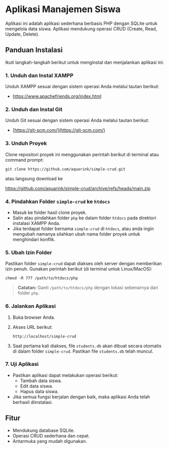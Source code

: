 
# Aplikasi Manajemen Siswa

Aplikasi ini adalah aplikasi sederhana berbasis PHP dengan SQLite untuk mengelola data siswa. Aplikasi mendukung operasi CRUD (Create, Read, Update, Delete).

## Panduan Instalasi

Ikuti langkah-langkah berikut untuk menginstal dan menjalankan aplikasi ini:

### 1. Unduh dan Instal XAMPP

Unduh XAMPP sesuai dengan sistem operasi Anda melalui tautan berikut:

-   https://www.apachefriends.org/index.html

### 2. Unduh dan Instal Git

Unduh Git sesuai dengan sistem operasi Anda melalui tautan berikut:

-   [https://git-scm.com/](https://git-scm.com/)

### 3. Unduh Proyek

Clone repositori proyek ini menggunakan perintah berikut di terminal atau command prompt:

`git clone https://github.com/aquarink/simple-crud.git` 

atau langsung download ke

https://github.com/aquarink/simple-crud/archive/refs/heads/main.zip

### 4. Pindahkan Folder `simple-crud` ke `htdocs`

-   Masuk ke folder hasil clone proyek.
-   Salin atau pindahkan folder `php` ke dalam folder `htdocs` pada direktori instalasi XAMPP Anda.
-   Jika terdapat folder bernama `simple-crud` di `htdocs`, atau anda ingin mengubah namanya silahkan ubah nama folder proyek untuk menghindari konflik.

### 5. Ubah Izin Folder

Pastikan folder `simple-crud` dapat diakses oleh server dengan memberikan izin penuh. Gunakan perintah berikut (di terminal untuk Linux/MacOS):

`chmod -R 777 /path/to/htdocs/php` 

> **Catatan:** Ganti `/path/to/htdocs/php` dengan lokasi sebenarnya dari folder `php`.

### 6. Jalankan Aplikasi

1.  Buka browser Anda.
2.  Akses URL berikut:

    `http://localhost/simple-crud` 
    
4.  Saat pertama kali diakses, file `students.db` akan dibuat secara otomatis di dalam folder `simple-crud`. Pastikan file `students.db` telah muncul.

### 7. Uji Aplikasi

-   Pastikan aplikasi dapat melakukan operasi berikut:
    -   Tambah data siswa.
    -   Edit data siswa.
    -   Hapus data siswa.
-   Jika semua fungsi berjalan dengan baik, maka aplikasi Anda telah berhasil diinstalasi.

## Fitur

-   Mendukung database SQLite.
-   Operasi CRUD sederhana dan cepat.
-   Antarmuka yang mudah digunakan.